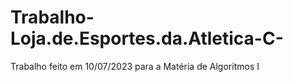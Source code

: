 # Trabalho-Loja.de.Esportes.da.Atletica-C-
Trabalho feito em 10/07/2023 para a Matéria de Algoritmos I
